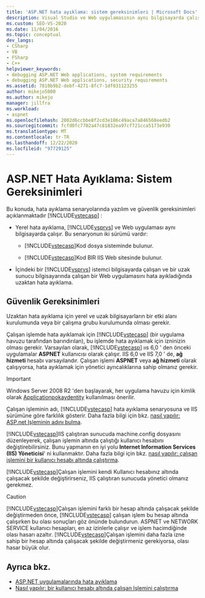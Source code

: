```yaml
---
title: 'ASP.NET hata ayıklama: sistem gereksinimleri | Microsoft Docs'
description: Visual Studio ve Web uygulamasının aynı bilgisayarda çalıştığı ve uzaktan hata ayıklamanın ASP.NET yerel hata ayıklama için yazılım ve güvenlik gereksinimlerini gözden geçirin.
ms.custom: SEO-VS-2020
ms.date: 11/04/2016
ms.topic: conceptual
dev_langs:
- CSharp
- VB
- FSharp
- C++
helpviewer_keywords:
- debugging ASP.NET Web applications, system requirements
- debugging ASP.NET Web applications, security requirements
ms.assetid: 7810b9b2-debf-4271-8fc7-1df031123255
author: mikejo5000
ms.author: mikejo
manager: jillfra
ms.workload:
- aspnet
ms.openlocfilehash: 2002d6ccbbe8f2cd3e186c49aca7a846568eedb2
ms.sourcegitcommit: fcfd0fc7702a47c81832ea97cf721cca5173e930
ms.translationtype: MT
ms.contentlocale: tr-TR
ms.lasthandoff: 12/22/2020
ms.locfileid: "97729125"
---
```

# <a name="aspnet-debugging-system-requirements"></a>ASP.NET Hata Ayıklama: Sistem Gereksinimleri
Bu konuda, hata ayıklama senaryolarında yazılım ve güvenlik gereksinimleri açıklanmaktadır [!INCLUDE[vstecasp](../code-quality/includes/vstecasp_md.md)] :

- Yerel hata ayıklama, [!INCLUDE[vsprvs](../code-quality/includes/vsprvs_md.md)] ve Web uygulaması aynı bilgisayarda çalışır. Bu senaryonun iki sürümü vardır:

  - [!INCLUDE[vstecasp](../code-quality/includes/vstecasp_md.md)]Kod dosya sisteminde bulunur.

  - [!INCLUDE[vstecasp](../code-quality/includes/vstecasp_md.md)]Kod BIR IIS Web sitesinde bulunur.

- İçindeki bir [!INCLUDE[vsprvs](../code-quality/includes/vsprvs_md.md)] istemci bilgisayarda çalışan ve bir uzak sunucu bilgisayarında çalışan bir Web uygulamasını hata ayıkladığında uzaktan hata ayıklama.

## <a name="security-requirements"></a>Güvenlik Gereksinimleri
 Uzaktan hata ayıklama için yerel ve uzak bilgisayarların bir etki alanı kurulumunda veya bir çalışma grubu kurulumunda olması gerekir.

 Çalışan işlemde hata ayıklamak için [!INCLUDE[vstecasp](../code-quality/includes/vstecasp_md.md)] (bir uygulama havuzu tarafından barındırılan), bu işlemde hata ayıklamak için izninizin olması gerekir. Varsayılan olarak, [!INCLUDE[vstecasp](../code-quality/includes/vstecasp_md.md)] ııs 6,0 ' den önceki uygulamalar **ASPNET** kullanıcısı olarak çalışır. IIS 6,0 ve IIS 7,0 ' de, **ağ hizmeti** hesabı varsayılandır. Çalışan işlemi **ASPNET** veya **ağ hizmeti** olarak çalışıyorsa, hata ayıklamak için yönetici ayrıcalıklarına sahip olmanız gerekir.

 > [!IMPORTANT]
 > Windows Server 2008 R2 'den başlayarak, her uygulama havuzu için kimlik olarak [Applicationpokaydentity](/iis/manage/configuring-security/application-pool-identities) kullanılması önerilir.

 Çalışan işleminin adı, [!INCLUDE[vstecasp](../code-quality/includes/vstecasp_md.md)] hata ayıklama senaryosuna ve IIS sürümüne göre farklılık gösterir. Daha fazla bilgi için bkz. [nasıl yapılır: ASP.net Işleminin adını bulma](../debugger/how-to-find-the-name-of-the-aspnet-process.md).

 [!INCLUDE[vstecasp](../code-quality/includes/vstecasp_md.md)]IIS çalıştıran sunucuda machine.config dosyasını düzenleyerek, çalışan işlemin altında çalıştığı kullanıcı hesabını değiştirebilirsiniz. Bunu yapmanın en iyi yolu **Internet Information Services (IIS) Yöneticisi**' ni kullanmaktır. Daha fazla bilgi için bkz. [nasıl yapılır: çalışan işlemini bir kullanıcı hesabı altında çalıştırma](../debugger/how-to-run-the-worker-process-under-a-user-account.md).

 [!INCLUDE[vstecasp](../code-quality/includes/vstecasp_md.md)]Çalışan işlemini kendi Kullanıcı hesabınız altında çalışacak şekilde değiştirirseniz, IIS çalıştıran sunucuda yönetici olmanız gerekmez.

> [!CAUTION]
> [!INCLUDE[vstecasp](../code-quality/includes/vstecasp_md.md)]Çalışan işlemini farklı bir hesap altında çalışacak şekilde değiştirmeden önce, [!INCLUDE[vstecasp](../code-quality/includes/vstecasp_md.md)] çalışan işlem bu hesap altında çalışırken bu olası sonuçları göz önünde bulundurun. ASPNET ve NETWORK SERVICE kullanıcı hesapları, en az izinlerle çalışır ve işlem hacimdiğinde olası hasarı azaltır. [!INCLUDE[vstecasp](../code-quality/includes/vstecasp_md.md)]Çalışan işlemini daha fazla izne sahip bir hesap altında çalışacak şekilde değiştirmeniz gerekiyorsa, olası hasar büyük olur.

## <a name="see-also"></a>Ayrıca bkz.

- [ASP.NET uygulamalarında hata ayıklama](../debugger/how-to-enable-debugging-for-aspnet-applications.md)
- [Nasıl yapılır: bir kullanıcı hesabı altında çalışan Işlemini çalıştırma](../debugger/how-to-run-the-worker-process-under-a-user-account.md)